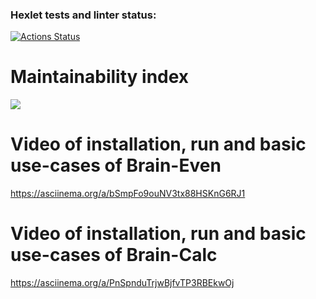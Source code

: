 ### Hexlet tests and linter status:
[![Actions Status](https://github.com/valeryglass/python-project-49/workflows/hexlet-check/badge.svg)](https://github.com/valeryglass/python-project-49/actions)

# Maintainability index
<a href="https://codeclimate.com/github/valeryglass/python-project-49/maintainability"><img src="https://api.codeclimate.com/v1/badges/310cc88a70aaee21e87e/maintainability" /></a>

# Video of installation, run and basic use-cases of Brain-Even
https://asciinema.org/a/bSmpFo9ouNV3tx88HSKnG6RJ1

# Video of installation, run and basic use-cases of Brain-Calc
https://asciinema.org/a/PnSpnduTrjwBjfvTP3RBEkwOj
